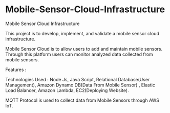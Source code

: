 # Mobile-Sensor-Cloud-Infrastructure
Mobile Sensor Cloud Infrastructure

This project is to develop, implement, and validate a mobile sensor cloud infrastructure.

Mobile Sensor Cloud is to allow users to add and maintain mobile sensors. Through this platform users can monitor analyzed data collected from mobile sensors.

Features :

Technologies Used :
Node Js, Java Script, Relational Database(User Management), Amazon Dynamo DB(Data From Mobile Sensor) , Elastic Load Balancer, Amazon Lambda, EC2(Deploying Website).

MQTT Protocol is used to collect data from Mobile Sensors through AWS IoT.
